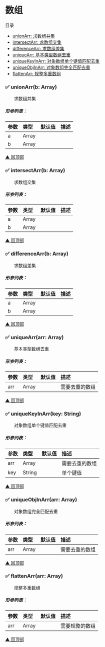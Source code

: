 # 数组

<span id="top">目录</span>
* [ unionArr: 求数组并集](#unionArr)
* [ intersectArr: 求数组交集](#intersectArr)
* [ differenceArr: 求数组差集](#differenceArr)
* [ uniqueArr: 基本类型数组去重](#uniqueArr)
* [ uniqueKeyInArr: 对象数组单个键值匹配去重](#uniqueKeyInArr)
* [ uniqueObjInArr: 对象数组完全匹配去重](#uniqueObjInArr)
* [ flattenArr: 规整多重数组](#flattenArr)


### <span id="unionArr">✅ unionArr(b: Array)</span>
&emsp;&emsp;求数组并集

##### 形参列表：
| 参数 | 类型  |  默认值         | 描述 |
| :--- | :---- | :------------- |:---- |
| a | Array |  |  |
| b | Array |  |  |


[▲ 回顶部](#top)
### <span id="intersectArr">✅ intersectArr(b: Array)</span>
&emsp;&emsp;求数组交集

##### 形参列表：
| 参数 | 类型  |  默认值         | 描述 |
| :--- | :---- | :------------- |:---- |
| a | Array |  |  |
| b | Array |  |  |


[▲ 回顶部](#top)
### <span id="differenceArr">✅ differenceArr(b: Array)</span>
&emsp;&emsp;求数组差集

##### 形参列表：
| 参数 | 类型  |  默认值         | 描述 |
| :--- | :---- | :------------- |:---- |
| a | Array |  |  |
| b | Array |  |  |


[▲ 回顶部](#top)
### <span id="uniqueArr">✅ uniqueArr(arr: Array)</span>
&emsp;&emsp;基本类型数组去重

##### 形参列表：
| 参数 | 类型  |  默认值         | 描述 |
| :--- | :---- | :------------- |:---- |
| arr | Array |  | 需要去重的数组 |


[▲ 回顶部](#top)
### <span id="uniqueKeyInArr">✅ uniqueKeyInArr(key: String)</span>
&emsp;&emsp;对象数组单个键值匹配去重

##### 形参列表：
| 参数 | 类型  |  默认值         | 描述 |
| :--- | :---- | :------------- |:---- |
| arr | Array |  | 需要去重的数组 |
| key | String |  | 单个键值 |


[▲ 回顶部](#top)
### <span id="uniqueObjInArr">✅ uniqueObjInArr(arr: Array)</span>
&emsp;&emsp;对象数组完全匹配去重

##### 形参列表：
| 参数 | 类型  |  默认值         | 描述 |
| :--- | :---- | :------------- |:---- |
| arr | Array |  | 需要去重的数组 |


[▲ 回顶部](#top)
### <span id="flattenArr">✅ flattenArr(arr: Array)</span>
&emsp;&emsp;规整多重数组

##### 形参列表：
| 参数 | 类型  |  默认值         | 描述 |
| :--- | :---- | :------------- |:---- |
| arr | Array |  | 需要规整的数组 |


[▲ 回顶部](#top)